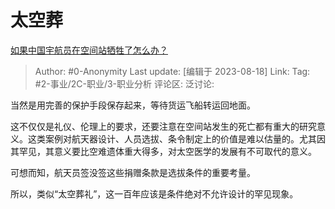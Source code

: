 # 太空葬
[如果中国宇航员在空间站牺牲了怎么办？](https://www.zhihu.com/question/617927402/answer/3171502393)

> Author: #0-Anonymity
> Last update: [编辑于 2023-08-18]
> Link:
> Tag: #2-事业/2C-职业/3-职业分析 
> 评论区:
> 泛讨论:

当然是用完善的保护手段保存起来，等待货运飞船转运回地面。

这不仅仅是礼仪、伦理上的要求，还要注意在空间站发生的死亡都有重大的研究意义。这类案例对航天器设计、人员选拔、条令制定上的价值是难以估量的。尤其因其罕见，其意义要比空难遗体重大得多，对太空医学的发展有不可取代的意义。

可想而知，航天员签没签这些捐赠条款是选拔条件的重要考量。

所以，类似“太空葬礼”，这一百年应该是条件绝对不允许设计的罕见现象。
